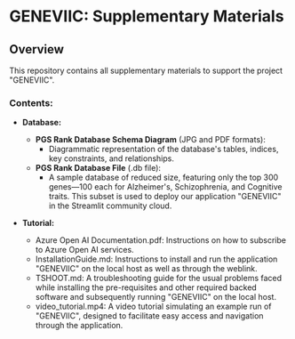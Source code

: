 # GENEVIIC: Supplementary Materials

## Overview
This repository contains all supplementary materials to support the project "GENEVIIC".

### Contents:

- **Database:**
  - **PGS Rank Database Schema Diagram** (JPG and PDF formats): 
    - Diagrammatic representation of the database's tables, indices, key constraints, and relationships.
  - **PGS Rank Database File** (.db file): 
    - A sample database of reduced size, featuring only the top 300 genes—100 each for Alzheimer's, Schizophrenia, and Cognitive traits. This subset is used to deploy our application "GENEVIIC" in the Streamlit community cloud.

- **Tutorial:**  
  - Azure Open AI Documentation.pdf: Instructions on how to subscribe to Azure Open AI services.
  - InstallationGuide.md: Instructions to install and run the application "GENEVIIC" on the local host as well as through the weblink.
  - TSHOOT.md: A troubleshooting guide for the usual problems faced while installing the pre-requisites and other required backed software and subsequently running "GENEVIIC" on the local host.
  - video_tutorial.mp4: A video tutorial simulating an example run of "GENEVIIC", designed to facilitate easy access and navigation through the application.

